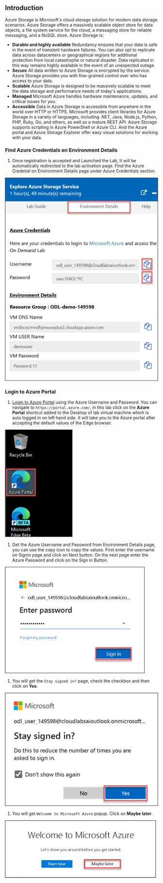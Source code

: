 ## Introduction

Azure Storage is Microsoft's cloud storage solution for modern data storage scenarios. Azure Storage offers a massively scalable object store for data objects, a file system service for the cloud, a messaging store for reliable messaging, and a NoSQL store. Azure Storage is:

* **Durable and highly available** Redundancy ensures that your data is safe in the event of transient hardware failures. You can also opt to replicate data across datacenters or geographical regions for additional protection from local catastrophe or natural disaster. Data replicated in this way remains highly available in the event of an unexpected outage.
* **Secure** All data written to Azure Storage is encrypted by the service. Azure Storage provides you with fine-grained control over who has access to your data.
* **Scalable** Azure Storage is designed to be massively scalable to meet the data storage and performance needs of today's applications.
* **Managed** Microsoft Azure handles hardware maintenance, updates, and critical issues for you.
* **Accessible** Data in Azure Storage is accessible from anywhere in the world over HTTP or HTTPS. Microsoft provides client libraries for Azure Storage in a variety of languages, including .NET, Java, Node.js, Python, PHP, Ruby, Go, and others, as well as a mature REST API. Azure Storage supports scripting in Azure PowerShell or Azure CLI. And the Azure portal and Azure Storage Explorer offer easy visual solutions for working with your data.

### Find Azure Credentials on Environment Details

1. Once registration is accepted and Launched the Lab, It will be automatically redirected to the lab activation page. Find the Azure Credetial on Environment Details page under Azure Credentials section.

  ![Environment Details](./Images/environmentdetails.png)
  
### Login to Azure Portal

1. [Login to Azure Portal](https://portal.azure.com/) using the Azure Username and Password. You can navigate to ```https://portal.azure.com/```, in this lab click on the **Azure Portal** shortcut added to the Desktop of lab virtual machine which is auto logged in on left hand side. It will take you to the Azure portal after accepting the default values of the Edge browser. 

  ![Environment Details](./Images/launchazureportal.png)
  
1. Get the Azure Username and Password from Environment Details page, you can use the copy icon to copy the values. First enter the username on Signin page and click on Next button. On the next page enter the Azure Password and click on the Sign in Button.

 ![signin](./Images/signin.png)
 
1. You will get the ```Stay signed in?``` page, check the checkbox and then click on **Yes**.

 ![signindialupbox](./Images/dialupbox.png)
 
1. You will get ```Welcome to Microsoft Azure``` popup. Click on **Maybe later**.

 ![Environment Details](./Images/azurewelcomepage.png)
